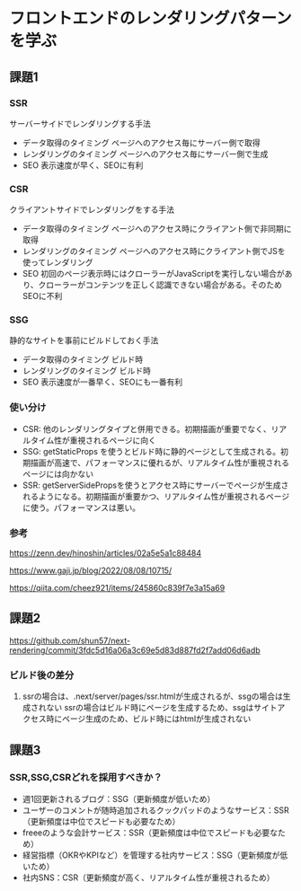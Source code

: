 # フロントエンドのレンダリングパターンを学ぶ

## 課題1

### SSR

サーバーサイドでレンダリングする手法

- データ取得のタイミング
ページへのアクセス毎にサーバー側で取得
- レンダリングのタイミング
ページへのアクセス毎にサーバー側で生成
- SEO
表示速度が早く、SEOに有利

### CSR

クライアントサイドでレンダリングをする手法

- データ取得のタイミング
ページへのアクセス時にクライアント側で非同期に取得
- レンダリングのタイミング
ページへのアクセス時にクライアント側でJSを使ってレンダリング
- SEO
初回のページ表示時にはクローラーがJavaScriptを実行しない場合があり、クローラーがコンテンツを正しく認識できない場合がある。そのためSEOに不利

### SSG

静的なサイトを事前にビルドしておく手法

- データ取得のタイミング
ビルド時
- レンダリングのタイミング
ビルド時
- SEO
表示速度が一番早く、SEOにも一番有利


### 使い分け

- CSR: 他のレンダリングタイプと併用できる。初期描画が重要でなく、リアルタイム性が重視されるページに向く
- SSG: getStaticProps を使うとビルド時に静的ページとして生成される。初期描画が高速で、パフォーマンスに優れるが、リアルタイム性が重視されるページには向かない
- SSR: getServerSidePropsを使うとアクセス時にサーバーでページが生成されるようになる。初期描画が重要かつ、リアルタイム性が重視されるページに使う。パフォーマンスは悪い。

### 参考

https://zenn.dev/hinoshin/articles/02a5e5a1c88484

https://www.gaji.jp/blog/2022/08/08/10715/

https://qiita.com/cheez921/items/245860c839f7e3a15a69

## 課題2

https://github.com/shun57/next-rendering/commit/3fdc5d16a06a3c69e5d83d887fd2f7add06d6adb

### ビルド後の差分

1. ssrの場合は、.next/server/pages/ssr.htmlが生成されるが、ssgの場合は生成されない
ssrの場合はビルド時にページを生成するため、ssgはサイトアクセス時にページ生成のため、ビルド時にはhtmlが生成されない

## 課題3

### SSR,SSG,CSRどれを採用すべきか？

- 週1回更新されるブログ：SSG（更新頻度が低いため）
- ユーザーのコメントが随時追加されるクックパッドのようなサービス：SSR（更新頻度は中位でスピードも必要なため）
- freeeのような会計サービス：SSR（更新頻度は中位でスピードも必要なため）
- 経営指標（OKRやKPIなど）を管理する社内サービス：SSG（更新頻度が低いため）
- 社内SNS：CSR（更新頻度が高く、リアルタイム性が重視されるため）
